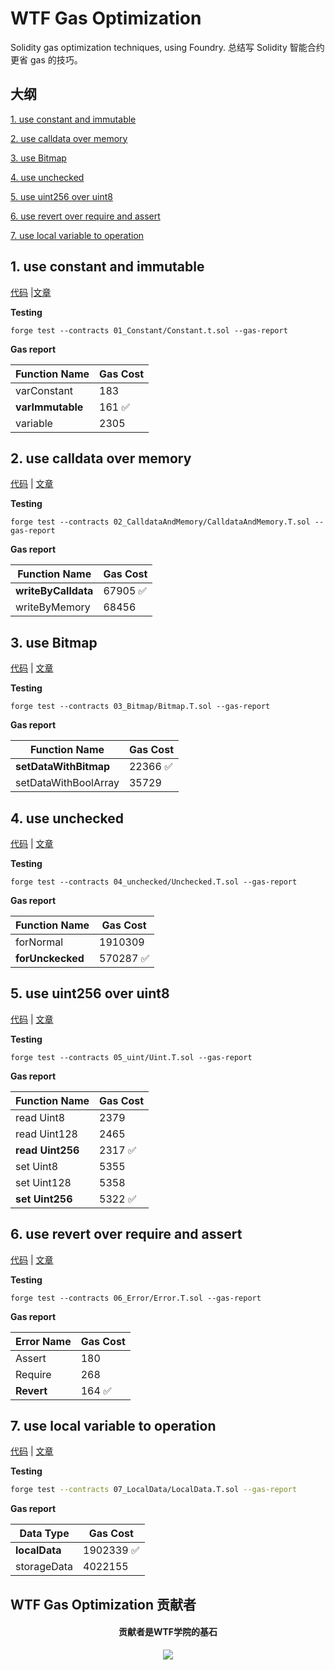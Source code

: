 # WTF Gas Optimization

Solidity gas optimization techniques, using Foundry. 总结写 Solidity 智能合约更省 gas 的技巧。

## 大纲

[1. use constant and immutable](#1-use-constant-and-immutable)

[2. use calldata over memory](#2-use-calldata-over-memory)

[3. use Bitmap](#3-use-bitmap)

[4. use unchecked](#4-use-unchecked)

[5. use uint256 over uint8](#5-use-uint256-over-uint8)

[6. use revert over require and assert](#6-use-revert-over-require-and-assert)

[7. use local variable to operation](#7-use-local-variable-to-operation)

## 1. use constant and immutable

[代码](https://github.com/WTFAcademy/WTF-gas-optimization/blob/main/01_Constant/Constant.sol) |[文章](https://github.com/WTFAcademy/WTF-gas-optimization/blob/main/01_Constant/readme.md)

**Testing**

```
forge test --contracts 01_Constant/Constant.t.sol --gas-report
```

**Gas report**

| Function Name    | Gas Cost |
| ---------------- | -------- |
| varConstant      | 183      |
| **varImmutable** | 161 ✅   |
| variable         | 2305     |

## 2. use calldata over memory

[代码](https://github.com/WTFAcademy/WTF-gas-optimization/blob/main/02_CalldataAndMemory/CalldataAndMemory.sol) | [文章](https://github.com/WTFAcademy/WTF-gas-optimization/tree/main/02_CalldataAndMemory/readme.md)

**Testing**

```
forge test --contracts 02_CalldataAndMemory/CalldataAndMemory.T.sol --gas-report
```

**Gas report**

| Function Name       | Gas Cost |
| ------------------- | -------- |
| **writeByCalldata** | 67905 ✅ |
| writeByMemory       | 68456    |

## 3. use Bitmap

[代码](https://github.com/WTFAcademy/WTF-gas-optimization/blob/main/03_Bitmap/Bitmap.sol) | [文章](https://github.com/WTFAcademy/WTF-gas-optimization/blob/main/03_Bitmap/readme.md)

**Testing**

```
forge test --contracts 03_Bitmap/Bitmap.T.sol --gas-report
```

**Gas report**

| Function Name         | Gas Cost |
| --------------------- | -------- |
| **setDataWithBitmap** | 22366 ✅ |
| setDataWithBoolArray  | 35729    |

## 4. use unchecked

[代码](https://github.com/WTFAcademy/WTF-gas-optimization/blob/main/04_Unchecked/Unchecked.sol) | [文章](https://github.com/WTFAcademy/WTF-gas-optimization/blob/main/04_Unchecked/readme.md)

**Testing**

```
forge test --contracts 04_unchecked/Unchecked.T.sol --gas-report
```

**Gas report**

| Function Name    | Gas Cost  |
| ---------------- | --------- |
| forNormal        | 1910309   |
| **forUnckecked** | 570287 ✅ |

## 5. use uint256 over uint8

[代码](https://github.com/WTFAcademy/WTF-gas-optimization/blob/main/05_Uint/Uint.sol) | [文章](https://github.com/WTFAcademy/WTF-gas-optimization/blob/main/05_Uint/readme.md)

**Testing**

```
forge test --contracts 05_uint/Uint.T.sol --gas-report
```

**Gas report**

| Function Name    | Gas Cost |
| ---------------- | -------- |
| read Uint8       | 2379     |
| read Uint128     | 2465     |
| **read Uint256** | 2317 ✅  |
| set Uint8        | 5355     |
| set Uint128      | 5358     |
| **set Uint256**  | 5322 ✅  |

## 6. use revert over require and assert

[代码](https://github.com/WTFAcademy/WTF-gas-optimization/blob/main/06_Error/Error.sol) | [文章](https://github.com/WTFAcademy/WTF-gas-optimization/blob/main/06_Error/readme.md)

**Testing**

```
forge test --contracts 06_Error/Error.T.sol --gas-report
```

**Gas report**

| Error Name | Gas Cost |
| ---------- | -------- |
| Assert     | 180      |
| Require    | 268      |
| **Revert** | 164 ✅   |

## 7. use local variable to operation

[代码](https://github.com/WTFAcademy/WTF-gas-optimization/blob/main/07_LocalData/LocalData.sol) | [文章](https://github.com/WTFAcademy/WTF-gas-optimization/blob/main/07_LocalData/readme.md)

**Testing**

```bash
forge test --contracts 07_LocalData/LocalData.T.sol --gas-report
```

**Gas report**

| Data Type     | Gas Cost   |
| ------------- | ---------- |
| **localData** | 1902339 ✅ |
| storageData   | 4022155    |

## WTF Gas Optimization 贡献者

<div align="center">
  <h4 align="center">
    贡献者是WTF学院的基石
  </h4>
<a href="https://github.com/WTFAcademy/WTF-gas-optimization/graphs/contributors">
  <img src="https://contrib.rocks/image?repo=WTFAcademy/WTF-gas-optimization" />
</a>
</div>
